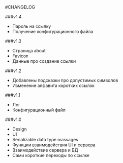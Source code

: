 #CHANGELOG

###v1.4
- Пароль на ссылку 
- Получение конфигурационного файла

###v1.3
- Страница about
- Favicon
- Данные про создание ссылки

###v1.2 
- Добавлены подсказки про допустимых символов
- Изменение алфавита коротких ссылок

###v1.1
- Лог
- Конфигурационный файл

###v1.0
- Design
- UI
- Serializable data type massages
- Функции взаимодействия UI и сервера
- Взаимодействие сервера и БД
- Сами короткие переходы по ссылке